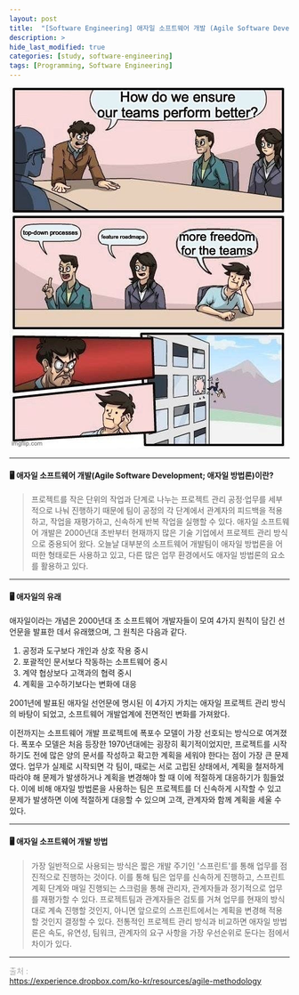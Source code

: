 ```yaml
---
layout: post
title:  "[Software Engineering] 애자일 소프트웨어 개발 (Agile Software Development)"
description: >
hide_last_modified: true
categories: [study, software-engineering]
tags: [Programming, Software Engineering]
---
```


![](../../../assets/img/blog/software_engineering/agile.jpg)

-----

#### 🖥️ 애자일 소프트웨어 개발(Agile Software Development; 애자일 방법론)이란?

> 프로젝트를 작은 단위의 작업과 단계로 나누는 프로젝트 관리 공정·업무를 세부적으로 나눠 진행하기 때문에 팀이 공정의 각 단계에서 관계자의 피드백을 적용하고, 작업을 재평가하고, 신속하게 반복 작업을 실행할 수 있다. 
애자일 소프트웨어 개발은 2000년대 초반부터 현재까지 많은 기술 기업에서 프로젝트 관리 방식으로 중용되어 왔다. 오늘날 대부분의 소프트웨어 개발팀이 애자일 방법론을 어떠한 형태로든 사용하고 있고, 다른 많은 업무 환경에서도 애자일 방법론의 요소를 활용하고 있다.

----

#### 🖥️ 애자일의 유래
애자일이라는 개념은 2000년대 초 소프트웨어 개발자들이 모여 4가지 원칙이 담긴 선언문을 발표한 데서 유래했으며, 그 원칙은 다음과 같다.

1. 공정과 도구보다 개인과 상호 작용 중시
2. 포괄적인 문서보다 작동하는 소프트웨어 중시
3. 계약 협상보다 고객과의 협력 중시
4. 계획을 고수하기보다는 변화에 대응

2001년에 발표된 애자일 선언문에 명시된 이 4가지 가치는 애자일 프로젝트 관리 방식의 바탕이 되었고, 소프트웨어 개발업계에 전면적인 변화를 가져왔다.

이전까지는 소프트웨어 개발 프로젝트에 폭포수 모델이 가장 선호되는 방식으로 여겨졌다. 폭포수 모델은 처음 등장한 1970년대에는 굉장히 획기적이었지만, 프로젝트를 시작하기도 전에 많은 양의 문서를 작성하고 확고한 계획을 세워야 한다는 점이 가장 큰 문제였다. 
업무가 실제로 시작되면 각 팀이, 때로는 서로 고립된 상태에서, 계획을 철저하게 따라야 해 문제가 발생하거나 계획을 변경해야 할 때 이에 적절하게 대응하기가 힘들었다. 
이에 비해 애자일 방법론을 사용하는 팀은 프로젝트를 더 신속하게 시작할 수 있고 문제가 발생하면 이에 적절하게 대응할 수 있으며 고객, 관계자와 함께 계획을 세울 수 있다.

----

#### 🖥️ 애자일 소프트웨어 개발 방법

> 가장 일반적으로 사용되는 방식은 짧은 개발 주기인 '스프린트'를 통해 업무를 점진적으로 진행하는 것이다. 
이를 통해 팀은 업무를 신속하게 진행하고, 스프린트 계획 단계와 매일 진행되는 스크럼을 통해 관리자, 관계자들과 정기적으로 업무를 재평가할 수 있다. 
프로젝트팀과 관계자들은 검토를 거쳐 업무를 현재의 방식대로 계속 진행할 것인지, 아니면 앞으로의 스프린트에서는 계획을 변경해 적용할 것인지 결정할 수 있다.
전통적인 프로젝트 관리 방식과 비교하면 애자일 방법론은 속도, 유연성, 팀워크, 관계자의 요구 사항을 가장 우선순위로 둔다는 점에서 차이가 있다.

-----
<span style="color:darkgray">출처 : </span> <br>
https://experience.dropbox.com/ko-kr/resources/agile-methodology